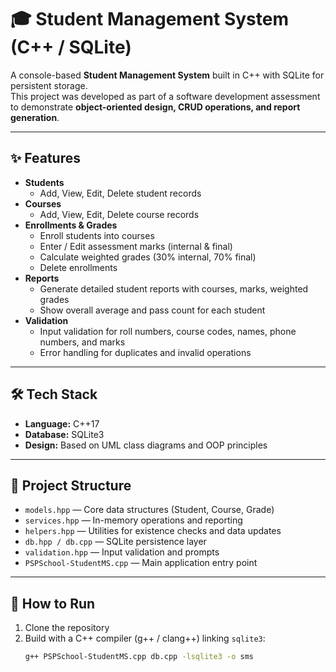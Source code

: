 # 🎓 Student Management System (C++ / SQLite)

A console-based **Student Management System** built in C++ with SQLite for persistent storage.  
This project was developed as part of a software development assessment to demonstrate **object-oriented design, CRUD operations, and report generation**.  

---

## ✨ Features
- **Students**
  - Add, View, Edit, Delete student records  
- **Courses**
  - Add, View, Edit, Delete course records  
- **Enrollments & Grades**
  - Enroll students into courses  
  - Enter / Edit assessment marks (internal & final)  
  - Calculate weighted grades (30% internal, 70% final)  
  - Delete enrollments  
- **Reports**
  - Generate detailed student reports with courses, marks, weighted grades  
  - Show overall average and pass count for each student  
- **Validation**
  - Input validation for roll numbers, course codes, names, phone numbers, and marks  
  - Error handling for duplicates and invalid operations  

---

## 🛠️ Tech Stack
- **Language:** C++17  
- **Database:** SQLite3  
- **Design:** Based on UML class diagrams and OOP principles  

---

## 📂 Project Structure
- `models.hpp` — Core data structures (Student, Course, Grade)  
- `services.hpp` — In-memory operations and reporting  
- `helpers.hpp` — Utilities for existence checks and data updates  
- `db.hpp / db.cpp` — SQLite persistence layer  
- `validation.hpp` — Input validation and prompts  
- `PSPSchool-StudentMS.cpp` — Main application entry point  

---

## 🚀 How to Run
1. Clone the repository  
2. Build with a C++ compiler (g++ / clang++) linking `sqlite3`:  
   ```bash
   g++ PSPSchool-StudentMS.cpp db.cpp -lsqlite3 -o sms
